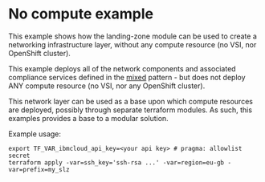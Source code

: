 # No compute example

This example shows how the landing-zone module can be used to create a networking infrastructure layer, without any compute resource (no VSI, nor OpenShift cluster).

This example deploys all of the network components and associated compliance services defined in the [mixed](https://github.com/terraform-ibm-modules/terraform-ibm-landing-zone/tree/main/patterns/mixed) pattern - but does not deploy ANY compute resource (no VSI, nor any OpenShift cluster).

This network layer can be used as a base upon which compute resources are deployed, possibly through separate terraform modules. As such, this examples provides a base to a modular solution.

Example usage:
```
export TF_VAR_ibmcloud_api_key=<your api key> # pragma: allowlist secret
terraform apply -var=ssh_key='ssh-rsa ...' -var=region=eu-gb -var=prefix=my_slz
```
